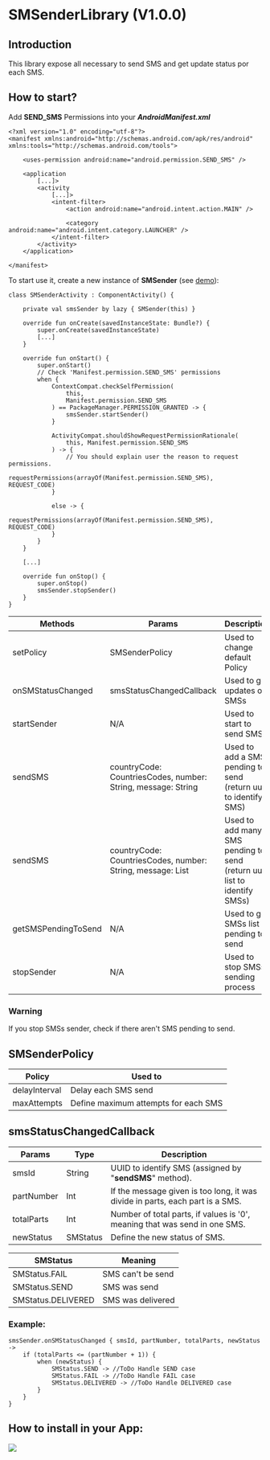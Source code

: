 # SMSenderLibrary (V1.0.0)

## Introduction
This library expose all necessary to send SMS and get update status por each SMS.

## How to start?
Add __SEND_SMS__ Permissions into your __*AndroidManifest.xml*__
```
<?xml version="1.0" encoding="utf-8"?>
<manifest xmlns:android="http://schemas.android.com/apk/res/android"
xmlns:tools="http://schemas.android.com/tools">

    <uses-permission android:name="android.permission.SEND_SMS" />

    <application
        [...]>
        <activity
            [...]>
            <intent-filter>
                <action android:name="android.intent.action.MAIN" />

                <category android:name="android.intent.category.LAUNCHER" />
            </intent-filter>
        </activity>
    </application>

</manifest>
```

To start use it, create a new instance of __SMSender__ (see [demo](https://github.com/AguilasBuildingCode/SMSenderLibrary/blob/main/app/src/main/java/com/apisap/smsenderlibrary/MainActivity.kt)):
```
class SMSenderActivity : ComponentActivity() {

    private val smsSender by lazy { SMSender(this) }
    
    override fun onCreate(savedInstanceState: Bundle?) {
        super.onCreate(savedInstanceState)
        [...]
    }
    
    override fun onStart() {
        super.onStart()
        // Check 'Manifest.permission.SEND_SMS' permissions
        when {
            ContextCompat.checkSelfPermission(
                this,
                Manifest.permission.SEND_SMS
            ) == PackageManager.PERMISSION_GRANTED -> {
                smsSender.startSender()
            }

            ActivityCompat.shouldShowRequestPermissionRationale(
                this, Manifest.permission.SEND_SMS
            ) -> {
                // You should explain user the reason to request permissions.
                requestPermissions(arrayOf(Manifest.permission.SEND_SMS), REQUEST_CODE)
            }

            else -> {
                requestPermissions(arrayOf(Manifest.permission.SEND_SMS), REQUEST_CODE)
            }
        }
    }
    
    [...]
    
    override fun onStop() {
        super.onStop()
        smsSender.stopSender()
    }
}
```

| Methods             | Params                                                             | Description                                                              |
|---------------------|--------------------------------------------------------------------|--------------------------------------------------------------------------|
| setPolicy           | SMSenderPolicy                                                     | Used to change default Policy                                            |
| onSMStatusChanged   | smsStatusChangedCallback                                           | Used to get updates of SMSs                                              |
| startSender         | N/A                                                                | Used to start to send SMSs                                               |
| sendSMS             | countryCode: CountriesCodes, number: String, message: String       | Used to add a SMS pending to send (return uuid to identify SMS)          |
| sendSMS             | countryCode: CountriesCodes, number: String, message: List<String> | Used to add many SMS pending to send (return uuid list to identify SMSs) |
| getSMSPendingToSend | N/A                                                                | Used to get SMSs list pending to send                                    |
| stopSender          | N/A                                                                | Used to stop SMSs sending process                                        |

### Warning
If you stop SMSs sender, check if there aren't SMS pending to send.

## SMSenderPolicy
| Policy        | Used to                              |
|---------------|--------------------------------------|
| delayInterval | Delay each SMS send                  |
| maxAttempts   | Define maximum attempts for each SMS |

## smsStatusChangedCallback
| Params     | Type     | Description                                                                   |
|------------|----------|-------------------------------------------------------------------------------|
| smsId      | String   | UUID to identify SMS (assigned by "__sendSMS__" method).                      |
| partNumber | Int      | If the message given is too long, it was divide in parts, each part is a SMS. |
| totalParts | Int      | Number of total parts, if values is '0', meaning that was send in one SMS.    |
| newStatus  | SMStatus | Define the new status of SMS.                                                 |

| SMStatus           | Meaning           |
|--------------------|-------------------|
| SMStatus.FAIL      | SMS can't be send |
| SMStatus.SEND      | SMS was send      |
| SMStatus.DELIVERED | SMS was delivered |

### Example:
```
smsSender.onSMStatusChanged { smsId, partNumber, totalParts, newStatus ->
    if (totalParts <= (partNumber + 1)) {
        when (newStatus) {
            SMStatus.SEND -> //ToDo Handle SEND case
            SMStatus.FAIL -> //ToDo Handle FAIL case
            SMStatus.DELIVERED -> //ToDo Handle DELIVERED case
        }
    }
}
```

## How to install in your App:
[![](https://jitpack.io/v/AguilasBuildingCode/SMSenderLibrary.svg)](https://jitpack.io/#AguilasBuildingCode/SMSenderLibrary)